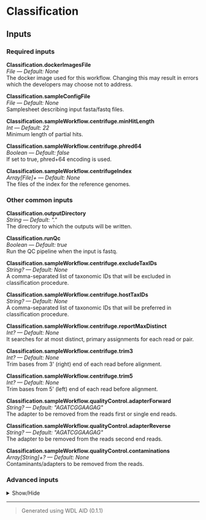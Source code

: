 # Classification


## Inputs


### Required inputs
<p name="Classification.dockerImagesFile">
        <b>Classification.dockerImagesFile</b><br />
        <i>File &mdash; Default: None</i><br />
        The docker image used for this workflow. Changing this may result in errors which the developers may choose not to address.
</p>
<p name="Classification.sampleConfigFile">
        <b>Classification.sampleConfigFile</b><br />
        <i>File &mdash; Default: None</i><br />
        Samplesheet describing input fasta/fastq files.
</p>
<p name="Classification.sampleWorkflow.centrifuge.minHitLength">
        <b>Classification.sampleWorkflow.centrifuge.minHitLength</b><br />
        <i>Int &mdash; Default: 22</i><br />
        Minimum length of partial hits.
</p>
<p name="Classification.sampleWorkflow.centrifuge.phred64">
        <b>Classification.sampleWorkflow.centrifuge.phred64</b><br />
        <i>Boolean &mdash; Default: false</i><br />
        If set to true, phred+64 encoding is used.
</p>
<p name="Classification.sampleWorkflow.centrifugeIndex">
        <b>Classification.sampleWorkflow.centrifugeIndex</b><br />
        <i>Array[File]+ &mdash; Default: None</i><br />
        The files of the index for the reference genomes.
</p>

### Other common inputs
<p name="Classification.outputDirectory">
        <b>Classification.outputDirectory</b><br />
        <i>String &mdash; Default: "."</i><br />
        The directory to which the outputs will be written.
</p>
<p name="Classification.runQc">
        <b>Classification.runQc</b><br />
        <i>Boolean &mdash; Default: true</i><br />
        Run the QC pipeline when the input is fastq.
</p>
<p name="Classification.sampleWorkflow.centrifuge.excludeTaxIDs">
        <b>Classification.sampleWorkflow.centrifuge.excludeTaxIDs</b><br />
        <i>String? &mdash; Default: None</i><br />
        A comma-separated list of taxonomic IDs that will be excluded in classification procedure.
</p>
<p name="Classification.sampleWorkflow.centrifuge.hostTaxIDs">
        <b>Classification.sampleWorkflow.centrifuge.hostTaxIDs</b><br />
        <i>String? &mdash; Default: None</i><br />
        A comma-separated list of taxonomic IDs that will be preferred in classification procedure.
</p>
<p name="Classification.sampleWorkflow.centrifuge.reportMaxDistinct">
        <b>Classification.sampleWorkflow.centrifuge.reportMaxDistinct</b><br />
        <i>Int? &mdash; Default: None</i><br />
        It searches for at most <int> distinct, primary assignments for each read or pair.
</p>
<p name="Classification.sampleWorkflow.centrifuge.trim3">
        <b>Classification.sampleWorkflow.centrifuge.trim3</b><br />
        <i>Int? &mdash; Default: None</i><br />
        Trim <int> bases from 3' (right) end of each read before alignment.
</p>
<p name="Classification.sampleWorkflow.centrifuge.trim5">
        <b>Classification.sampleWorkflow.centrifuge.trim5</b><br />
        <i>Int? &mdash; Default: None</i><br />
        Trim <int> bases from 5' (left) end of each read before alignment.
</p>
<p name="Classification.sampleWorkflow.qualityControl.adapterForward">
        <b>Classification.sampleWorkflow.qualityControl.adapterForward</b><br />
        <i>String? &mdash; Default: "AGATCGGAAGAG"</i><br />
        The adapter to be removed from the reads first or single end reads.
</p>
<p name="Classification.sampleWorkflow.qualityControl.adapterReverse">
        <b>Classification.sampleWorkflow.qualityControl.adapterReverse</b><br />
        <i>String? &mdash; Default: "AGATCGGAAGAG"</i><br />
        The adapter to be removed from the reads second end reads.
</p>
<p name="Classification.sampleWorkflow.qualityControl.contaminations">
        <b>Classification.sampleWorkflow.qualityControl.contaminations</b><br />
        <i>Array[String]+? &mdash; Default: None</i><br />
        Contaminants/adapters to be removed from the reads.
</p>

### Advanced inputs
<details>
<summary> Show/Hide </summary>
<p name="Classification.convertDockerImagesFile.dockerImage">
        <b>Classification.convertDockerImagesFile.dockerImage</b><br />
        <i>String &mdash; Default: "quay.io/biocontainers/biowdl-input-converter:0.2.1--py_0"</i><br />
        The docker image used for this task. Changing this may result in errors which the developers may choose not to address.
</p>
<p name="Classification.convertDockerImagesFile.memory">
        <b>Classification.convertDockerImagesFile.memory</b><br />
        <i>String &mdash; Default: "128M"</i><br />
        The maximum amount of memory the job will need.
</p>
<p name="Classification.convertDockerImagesFile.timeMinutes">
        <b>Classification.convertDockerImagesFile.timeMinutes</b><br />
        <i>Int &mdash; Default: 1</i><br />
        The maximum amount of time the job will run in minutes.
</p>
<p name="Classification.convertSampleConfig.checkFileMd5sums">
        <b>Classification.convertSampleConfig.checkFileMd5sums</b><br />
        <i>Boolean &mdash; Default: false</i><br />
        Whether or not the MD5 sums of the files mentioned in the samplesheet should be checked.
</p>
<p name="Classification.convertSampleConfig.memory">
        <b>Classification.convertSampleConfig.memory</b><br />
        <i>String &mdash; Default: "128M"</i><br />
        The amount of memory needed for the job.
</p>
<p name="Classification.convertSampleConfig.old">
        <b>Classification.convertSampleConfig.old</b><br />
        <i>Boolean &mdash; Default: false</i><br />
        Whether or not the old samplesheet format should be used.
</p>
<p name="Classification.convertSampleConfig.skipFileCheck">
        <b>Classification.convertSampleConfig.skipFileCheck</b><br />
        <i>Boolean &mdash; Default: true</i><br />
        Whether or not the existance of the files mentioned in the samplesheet should be checked.
</p>
<p name="Classification.convertSampleConfig.timeMinutes">
        <b>Classification.convertSampleConfig.timeMinutes</b><br />
        <i>Int &mdash; Default: 1</i><br />
        The maximum amount of time the job will run in minutes.
</p>
<p name="Classification.multiqcTask.clConfig">
        <b>Classification.multiqcTask.clConfig</b><br />
        <i>String? &mdash; Default: None</i><br />
        Equivalent to MultiQC's `--cl-config` option.
</p>
<p name="Classification.multiqcTask.comment">
        <b>Classification.multiqcTask.comment</b><br />
        <i>String? &mdash; Default: None</i><br />
        Equivalent to MultiQC's `--comment` option.
</p>
<p name="Classification.multiqcTask.config">
        <b>Classification.multiqcTask.config</b><br />
        <i>File? &mdash; Default: None</i><br />
        Equivalent to MultiQC's `--config` option.
</p>
<p name="Classification.multiqcTask.dataFormat">
        <b>Classification.multiqcTask.dataFormat</b><br />
        <i>String? &mdash; Default: None</i><br />
        Equivalent to MultiQC's `--data-format` option.
</p>
<p name="Classification.multiqcTask.dirs">
        <b>Classification.multiqcTask.dirs</b><br />
        <i>Boolean &mdash; Default: false</i><br />
        Equivalent to MultiQC's `--dirs` flag.
</p>
<p name="Classification.multiqcTask.dirsDepth">
        <b>Classification.multiqcTask.dirsDepth</b><br />
        <i>Int? &mdash; Default: None</i><br />
        Equivalent to MultiQC's `--dirs-depth` option.
</p>
<p name="Classification.multiqcTask.exclude">
        <b>Classification.multiqcTask.exclude</b><br />
        <i>Array[String]+? &mdash; Default: None</i><br />
        Equivalent to MultiQC's `--exclude` option.
</p>
<p name="Classification.multiqcTask.export">
        <b>Classification.multiqcTask.export</b><br />
        <i>Boolean &mdash; Default: false</i><br />
        Equivalent to MultiQC's `--export` flag.
</p>
<p name="Classification.multiqcTask.fileList">
        <b>Classification.multiqcTask.fileList</b><br />
        <i>File? &mdash; Default: None</i><br />
        Equivalent to MultiQC's `--file-list` option.
</p>
<p name="Classification.multiqcTask.fileName">
        <b>Classification.multiqcTask.fileName</b><br />
        <i>String? &mdash; Default: None</i><br />
        Equivalent to MultiQC's `--filename` option.
</p>
<p name="Classification.multiqcTask.flat">
        <b>Classification.multiqcTask.flat</b><br />
        <i>Boolean &mdash; Default: false</i><br />
        Equivalent to MultiQC's `--flat` flag.
</p>
<p name="Classification.multiqcTask.force">
        <b>Classification.multiqcTask.force</b><br />
        <i>Boolean &mdash; Default: false</i><br />
        Equivalent to MultiQC's `--force` flag.
</p>
<p name="Classification.multiqcTask.fullNames">
        <b>Classification.multiqcTask.fullNames</b><br />
        <i>Boolean &mdash; Default: false</i><br />
        Equivalent to MultiQC's `--fullnames` flag.
</p>
<p name="Classification.multiqcTask.ignore">
        <b>Classification.multiqcTask.ignore</b><br />
        <i>String? &mdash; Default: None</i><br />
        Equivalent to MultiQC's `--ignore` option.
</p>
<p name="Classification.multiqcTask.ignoreSamples">
        <b>Classification.multiqcTask.ignoreSamples</b><br />
        <i>String? &mdash; Default: None</i><br />
        Equivalent to MultiQC's `--ignore-samples` option.
</p>
<p name="Classification.multiqcTask.interactive">
        <b>Classification.multiqcTask.interactive</b><br />
        <i>Boolean &mdash; Default: true</i><br />
        Equivalent to MultiQC's `--interactive` flag.
</p>
<p name="Classification.multiqcTask.lint">
        <b>Classification.multiqcTask.lint</b><br />
        <i>Boolean &mdash; Default: false</i><br />
        Equivalent to MultiQC's `--lint` flag.
</p>
<p name="Classification.multiqcTask.megaQCUpload">
        <b>Classification.multiqcTask.megaQCUpload</b><br />
        <i>Boolean &mdash; Default: false</i><br />
        Opposite to MultiQC's `--no-megaqc-upload` flag.
</p>
<p name="Classification.multiqcTask.memory">
        <b>Classification.multiqcTask.memory</b><br />
        <i>String? &mdash; Default: None</i><br />
        The amount of memory this job will use.
</p>
<p name="Classification.multiqcTask.module">
        <b>Classification.multiqcTask.module</b><br />
        <i>Array[String]+? &mdash; Default: None</i><br />
        Equivalent to MultiQC's `--module` option.
</p>
<p name="Classification.multiqcTask.pdf">
        <b>Classification.multiqcTask.pdf</b><br />
        <i>Boolean &mdash; Default: false</i><br />
        Equivalent to MultiQC's `--pdf` flag.
</p>
<p name="Classification.multiqcTask.sampleNames">
        <b>Classification.multiqcTask.sampleNames</b><br />
        <i>File? &mdash; Default: None</i><br />
        Equivalent to MultiQC's `--sample-names` option.
</p>
<p name="Classification.multiqcTask.tag">
        <b>Classification.multiqcTask.tag</b><br />
        <i>String? &mdash; Default: None</i><br />
        Equivalent to MultiQC's `--tag` option.
</p>
<p name="Classification.multiqcTask.template">
        <b>Classification.multiqcTask.template</b><br />
        <i>String? &mdash; Default: None</i><br />
        Equivalent to MultiQC's `--template` option.
</p>
<p name="Classification.multiqcTask.timeMinutes">
        <b>Classification.multiqcTask.timeMinutes</b><br />
        <i>Int &mdash; Default: 2 + ceil((size(reports,"G") * 8))</i><br />
        The maximum amount of time the job will run in minutes.
</p>
<p name="Classification.multiqcTask.title">
        <b>Classification.multiqcTask.title</b><br />
        <i>String? &mdash; Default: None</i><br />
        Equivalent to MultiQC's `--title` option.
</p>
<p name="Classification.multiqcTask.zipDataDir">
        <b>Classification.multiqcTask.zipDataDir</b><br />
        <i>Boolean &mdash; Default: true</i><br />
        Equivalent to MultiQC's `--zip-data-dir` flag.
</p>
<p name="Classification.sampleWorkflow.centrifuge.memory">
        <b>Classification.sampleWorkflow.centrifuge.memory</b><br />
        <i>String &mdash; Default: "16G"</i><br />
        The amount of memory available to the job.
</p>
<p name="Classification.sampleWorkflow.centrifuge.threads">
        <b>Classification.sampleWorkflow.centrifuge.threads</b><br />
        <i>Int &mdash; Default: 4</i><br />
        The number of threads to be used.
</p>
<p name="Classification.sampleWorkflow.centrifuge.timeMinutes">
        <b>Classification.sampleWorkflow.centrifuge.timeMinutes</b><br />
        <i>Int &mdash; Default: 2880</i><br />
        The maximum amount of time the job will run in minutes.
</p>
<p name="Classification.sampleWorkflow.kReport.isCountTable">
        <b>Classification.sampleWorkflow.kReport.isCountTable</b><br />
        <i>Boolean &mdash; Default: false</i><br />
        The format of the file is taxID<tab>COUNT.
</p>
<p name="Classification.sampleWorkflow.kReport.memory">
        <b>Classification.sampleWorkflow.kReport.memory</b><br />
        <i>String &mdash; Default: "4G"</i><br />
        The amount of memory available to the job.
</p>
<p name="Classification.sampleWorkflow.kReport.minimumLength">
        <b>Classification.sampleWorkflow.kReport.minimumLength</b><br />
        <i>Int? &mdash; Default: None</i><br />
        Require a minimum alignment length to the read.
</p>
<p name="Classification.sampleWorkflow.kReport.minimumScore">
        <b>Classification.sampleWorkflow.kReport.minimumScore</b><br />
        <i>Int? &mdash; Default: None</i><br />
        Require a minimum score for reads to be counted.
</p>
<p name="Classification.sampleWorkflow.kReport.noLCA">
        <b>Classification.sampleWorkflow.kReport.noLCA</b><br />
        <i>Boolean &mdash; Default: false</i><br />
        Do not report the lca of multiple assignments, but report count fractions at the taxa.
</p>
<p name="Classification.sampleWorkflow.kReport.showZeros">
        <b>Classification.sampleWorkflow.kReport.showZeros</b><br />
        <i>Boolean &mdash; Default: false</i><br />
        Show clades that have zero reads.
</p>
<p name="Classification.sampleWorkflow.kReport.timeMinutes">
        <b>Classification.sampleWorkflow.kReport.timeMinutes</b><br />
        <i>Int &mdash; Default: 10</i><br />
        The maximum amount of time the job will run in minutes.
</p>
<p name="Classification.sampleWorkflow.krona.memory">
        <b>Classification.sampleWorkflow.krona.memory</b><br />
        <i>String &mdash; Default: "4G"</i><br />
        The amount of memory available to the job.
</p>
<p name="Classification.sampleWorkflow.krona.timeMinutes">
        <b>Classification.sampleWorkflow.krona.timeMinutes</b><br />
        <i>Int &mdash; Default: 1</i><br />
        The maximum amount of time the job will run in minutes.
</p>
<p name="Classification.sampleWorkflow.qualityControl.Cutadapt.bwa">
        <b>Classification.sampleWorkflow.qualityControl.Cutadapt.bwa</b><br />
        <i>Boolean? &mdash; Default: None</i><br />
        Equivalent to cutadapt's --bwa flag.
</p>
<p name="Classification.sampleWorkflow.qualityControl.Cutadapt.colorspace">
        <b>Classification.sampleWorkflow.qualityControl.Cutadapt.colorspace</b><br />
        <i>Boolean? &mdash; Default: None</i><br />
        Equivalent to cutadapt's --colorspace flag.
</p>
<p name="Classification.sampleWorkflow.qualityControl.Cutadapt.compressionLevel">
        <b>Classification.sampleWorkflow.qualityControl.Cutadapt.compressionLevel</b><br />
        <i>Int &mdash; Default: 1</i><br />
        The compression level if gzipped output is used.
</p>
<p name="Classification.sampleWorkflow.qualityControl.Cutadapt.cores">
        <b>Classification.sampleWorkflow.qualityControl.Cutadapt.cores</b><br />
        <i>Int &mdash; Default: 4</i><br />
        The number of cores to use.
</p>
<p name="Classification.sampleWorkflow.qualityControl.Cutadapt.cut">
        <b>Classification.sampleWorkflow.qualityControl.Cutadapt.cut</b><br />
        <i>Int? &mdash; Default: None</i><br />
        Equivalent to cutadapt's --cut option.
</p>
<p name="Classification.sampleWorkflow.qualityControl.Cutadapt.discardTrimmed">
        <b>Classification.sampleWorkflow.qualityControl.Cutadapt.discardTrimmed</b><br />
        <i>Boolean? &mdash; Default: None</i><br />
        Equivalent to cutadapt's --quality-cutoff option.
</p>
<p name="Classification.sampleWorkflow.qualityControl.Cutadapt.discardUntrimmed">
        <b>Classification.sampleWorkflow.qualityControl.Cutadapt.discardUntrimmed</b><br />
        <i>Boolean? &mdash; Default: None</i><br />
        Equivalent to cutadapt's --discard-untrimmed option.
</p>
<p name="Classification.sampleWorkflow.qualityControl.Cutadapt.doubleEncode">
        <b>Classification.sampleWorkflow.qualityControl.Cutadapt.doubleEncode</b><br />
        <i>Boolean? &mdash; Default: None</i><br />
        Equivalent to cutadapt's --double-encode flag.
</p>
<p name="Classification.sampleWorkflow.qualityControl.Cutadapt.errorRate">
        <b>Classification.sampleWorkflow.qualityControl.Cutadapt.errorRate</b><br />
        <i>Float? &mdash; Default: None</i><br />
        Equivalent to cutadapt's --error-rate option.
</p>
<p name="Classification.sampleWorkflow.qualityControl.Cutadapt.front">
        <b>Classification.sampleWorkflow.qualityControl.Cutadapt.front</b><br />
        <i>Array[String] &mdash; Default: []</i><br />
        A list of 5' ligated adapter sequences to be cut from the given first or single end fastq file.
</p>
<p name="Classification.sampleWorkflow.qualityControl.Cutadapt.frontRead2">
        <b>Classification.sampleWorkflow.qualityControl.Cutadapt.frontRead2</b><br />
        <i>Array[String] &mdash; Default: []</i><br />
        A list of 5' ligated adapter sequences to be cut from the given second end fastq file.
</p>
<p name="Classification.sampleWorkflow.qualityControl.Cutadapt.infoFilePath">
        <b>Classification.sampleWorkflow.qualityControl.Cutadapt.infoFilePath</b><br />
        <i>String? &mdash; Default: None</i><br />
        Equivalent to cutadapt's --info-file option.
</p>
<p name="Classification.sampleWorkflow.qualityControl.Cutadapt.interleaved">
        <b>Classification.sampleWorkflow.qualityControl.Cutadapt.interleaved</b><br />
        <i>Boolean? &mdash; Default: None</i><br />
        Equivalent to cutadapt's --interleaved flag.
</p>
<p name="Classification.sampleWorkflow.qualityControl.Cutadapt.length">
        <b>Classification.sampleWorkflow.qualityControl.Cutadapt.length</b><br />
        <i>Int? &mdash; Default: None</i><br />
        Equivalent to cutadapt's --length option.
</p>
<p name="Classification.sampleWorkflow.qualityControl.Cutadapt.lengthTag">
        <b>Classification.sampleWorkflow.qualityControl.Cutadapt.lengthTag</b><br />
        <i>String? &mdash; Default: None</i><br />
        Equivalent to cutadapt's --length-tag option.
</p>
<p name="Classification.sampleWorkflow.qualityControl.Cutadapt.maq">
        <b>Classification.sampleWorkflow.qualityControl.Cutadapt.maq</b><br />
        <i>Boolean? &mdash; Default: None</i><br />
        Equivalent to cutadapt's --maq flag.
</p>
<p name="Classification.sampleWorkflow.qualityControl.Cutadapt.maskAdapter">
        <b>Classification.sampleWorkflow.qualityControl.Cutadapt.maskAdapter</b><br />
        <i>Boolean? &mdash; Default: None</i><br />
        Equivalent to cutadapt's --mask-adapter flag.
</p>
<p name="Classification.sampleWorkflow.qualityControl.Cutadapt.matchReadWildcards">
        <b>Classification.sampleWorkflow.qualityControl.Cutadapt.matchReadWildcards</b><br />
        <i>Boolean? &mdash; Default: None</i><br />
        Equivalent to cutadapt's --match-read-wildcards flag.
</p>
<p name="Classification.sampleWorkflow.qualityControl.Cutadapt.maximumLength">
        <b>Classification.sampleWorkflow.qualityControl.Cutadapt.maximumLength</b><br />
        <i>Int? &mdash; Default: None</i><br />
        Equivalent to cutadapt's --maximum-length option.
</p>
<p name="Classification.sampleWorkflow.qualityControl.Cutadapt.maxN">
        <b>Classification.sampleWorkflow.qualityControl.Cutadapt.maxN</b><br />
        <i>Int? &mdash; Default: None</i><br />
        Equivalent to cutadapt's --max-n option.
</p>
<p name="Classification.sampleWorkflow.qualityControl.Cutadapt.memory">
        <b>Classification.sampleWorkflow.qualityControl.Cutadapt.memory</b><br />
        <i>String &mdash; Default: "~{300 + 100 * cores}M"</i><br />
        The amount of memory this job will use.
</p>
<p name="Classification.sampleWorkflow.qualityControl.Cutadapt.minimumLength">
        <b>Classification.sampleWorkflow.qualityControl.Cutadapt.minimumLength</b><br />
        <i>Int? &mdash; Default: 2</i><br />
        Equivalent to cutadapt's --minimum-length option.
</p>
<p name="Classification.sampleWorkflow.qualityControl.Cutadapt.nextseqTrim">
        <b>Classification.sampleWorkflow.qualityControl.Cutadapt.nextseqTrim</b><br />
        <i>String? &mdash; Default: None</i><br />
        Equivalent to cutadapt's --nextseq-trim option.
</p>
<p name="Classification.sampleWorkflow.qualityControl.Cutadapt.noIndels">
        <b>Classification.sampleWorkflow.qualityControl.Cutadapt.noIndels</b><br />
        <i>Boolean? &mdash; Default: None</i><br />
        Equivalent to cutadapt's --no-indels flag.
</p>
<p name="Classification.sampleWorkflow.qualityControl.Cutadapt.noMatchAdapterWildcards">
        <b>Classification.sampleWorkflow.qualityControl.Cutadapt.noMatchAdapterWildcards</b><br />
        <i>Boolean? &mdash; Default: None</i><br />
        Equivalent to cutadapt's --no-match-adapter-wildcards flag.
</p>
<p name="Classification.sampleWorkflow.qualityControl.Cutadapt.noTrim">
        <b>Classification.sampleWorkflow.qualityControl.Cutadapt.noTrim</b><br />
        <i>Boolean? &mdash; Default: None</i><br />
        Equivalent to cutadapt's --no-trim flag.
</p>
<p name="Classification.sampleWorkflow.qualityControl.Cutadapt.noZeroCap">
        <b>Classification.sampleWorkflow.qualityControl.Cutadapt.noZeroCap</b><br />
        <i>Boolean? &mdash; Default: None</i><br />
        Equivalent to cutadapt's --no-zero-cap flag.
</p>
<p name="Classification.sampleWorkflow.qualityControl.Cutadapt.overlap">
        <b>Classification.sampleWorkflow.qualityControl.Cutadapt.overlap</b><br />
        <i>Int? &mdash; Default: None</i><br />
        Equivalent to cutadapt's --overlap option.
</p>
<p name="Classification.sampleWorkflow.qualityControl.Cutadapt.pairFilter">
        <b>Classification.sampleWorkflow.qualityControl.Cutadapt.pairFilter</b><br />
        <i>String? &mdash; Default: None</i><br />
        Equivalent to cutadapt's --pair-filter option.
</p>
<p name="Classification.sampleWorkflow.qualityControl.Cutadapt.prefix">
        <b>Classification.sampleWorkflow.qualityControl.Cutadapt.prefix</b><br />
        <i>String? &mdash; Default: None</i><br />
        Equivalent to cutadapt's --prefix option.
</p>
<p name="Classification.sampleWorkflow.qualityControl.Cutadapt.qualityBase">
        <b>Classification.sampleWorkflow.qualityControl.Cutadapt.qualityBase</b><br />
        <i>Int? &mdash; Default: None</i><br />
        Equivalent to cutadapt's --quality-base option.
</p>
<p name="Classification.sampleWorkflow.qualityControl.Cutadapt.qualityCutoff">
        <b>Classification.sampleWorkflow.qualityControl.Cutadapt.qualityCutoff</b><br />
        <i>String? &mdash; Default: None</i><br />
        Equivalent to cutadapt's --quality-cutoff option.
</p>
<p name="Classification.sampleWorkflow.qualityControl.Cutadapt.restFilePath">
        <b>Classification.sampleWorkflow.qualityControl.Cutadapt.restFilePath</b><br />
        <i>String? &mdash; Default: None</i><br />
        Equivalent to cutadapt's --rest-file option.
</p>
<p name="Classification.sampleWorkflow.qualityControl.Cutadapt.stripF3">
        <b>Classification.sampleWorkflow.qualityControl.Cutadapt.stripF3</b><br />
        <i>Boolean? &mdash; Default: None</i><br />
        Equivalent to cutadapt's --strip-f3 flag.
</p>
<p name="Classification.sampleWorkflow.qualityControl.Cutadapt.stripSuffix">
        <b>Classification.sampleWorkflow.qualityControl.Cutadapt.stripSuffix</b><br />
        <i>String? &mdash; Default: None</i><br />
        Equivalent to cutadapt's --strip-suffix option.
</p>
<p name="Classification.sampleWorkflow.qualityControl.Cutadapt.suffix">
        <b>Classification.sampleWorkflow.qualityControl.Cutadapt.suffix</b><br />
        <i>String? &mdash; Default: None</i><br />
        Equivalent to cutadapt's --suffix option.
</p>
<p name="Classification.sampleWorkflow.qualityControl.Cutadapt.timeMinutes">
        <b>Classification.sampleWorkflow.qualityControl.Cutadapt.timeMinutes</b><br />
        <i>Int &mdash; Default: 1 + ceil((size([read1, read2],"G") * 12.0 / cores))</i><br />
        The maximum amount of time the job will run in minutes.
</p>
<p name="Classification.sampleWorkflow.qualityControl.Cutadapt.times">
        <b>Classification.sampleWorkflow.qualityControl.Cutadapt.times</b><br />
        <i>Int? &mdash; Default: None</i><br />
        Equivalent to cutadapt's --times option.
</p>
<p name="Classification.sampleWorkflow.qualityControl.Cutadapt.tooLongOutputPath">
        <b>Classification.sampleWorkflow.qualityControl.Cutadapt.tooLongOutputPath</b><br />
        <i>String? &mdash; Default: None</i><br />
        Equivalent to cutadapt's --too-long-output option.
</p>
<p name="Classification.sampleWorkflow.qualityControl.Cutadapt.tooLongPairedOutputPath">
        <b>Classification.sampleWorkflow.qualityControl.Cutadapt.tooLongPairedOutputPath</b><br />
        <i>String? &mdash; Default: None</i><br />
        Equivalent to cutadapt's --too-long-paired-output option.
</p>
<p name="Classification.sampleWorkflow.qualityControl.Cutadapt.tooShortOutputPath">
        <b>Classification.sampleWorkflow.qualityControl.Cutadapt.tooShortOutputPath</b><br />
        <i>String? &mdash; Default: None</i><br />
        Equivalent to cutadapt's --too-short-output option.
</p>
<p name="Classification.sampleWorkflow.qualityControl.Cutadapt.tooShortPairedOutputPath">
        <b>Classification.sampleWorkflow.qualityControl.Cutadapt.tooShortPairedOutputPath</b><br />
        <i>String? &mdash; Default: None</i><br />
        Equivalent to cutadapt's --too-short-paired-output option.
</p>
<p name="Classification.sampleWorkflow.qualityControl.Cutadapt.trimN">
        <b>Classification.sampleWorkflow.qualityControl.Cutadapt.trimN</b><br />
        <i>Boolean? &mdash; Default: None</i><br />
        Equivalent to cutadapt's --trim-n flag.
</p>
<p name="Classification.sampleWorkflow.qualityControl.Cutadapt.untrimmedOutputPath">
        <b>Classification.sampleWorkflow.qualityControl.Cutadapt.untrimmedOutputPath</b><br />
        <i>String? &mdash; Default: None</i><br />
        Equivalent to cutadapt's --untrimmed-output option.
</p>
<p name="Classification.sampleWorkflow.qualityControl.Cutadapt.untrimmedPairedOutputPath">
        <b>Classification.sampleWorkflow.qualityControl.Cutadapt.untrimmedPairedOutputPath</b><br />
        <i>String? &mdash; Default: None</i><br />
        Equivalent to cutadapt's --untrimmed-paired-output option.
</p>
<p name="Classification.sampleWorkflow.qualityControl.Cutadapt.wildcardFilePath">
        <b>Classification.sampleWorkflow.qualityControl.Cutadapt.wildcardFilePath</b><br />
        <i>String? &mdash; Default: None</i><br />
        Equivalent to cutadapt's --wildcard-file option.
</p>
<p name="Classification.sampleWorkflow.qualityControl.Cutadapt.zeroCap">
        <b>Classification.sampleWorkflow.qualityControl.Cutadapt.zeroCap</b><br />
        <i>Boolean? &mdash; Default: None</i><br />
        Equivalent to cutadapt's --zero-cap flag.
</p>
<p name="Classification.sampleWorkflow.qualityControl.extractFastqcZip">
        <b>Classification.sampleWorkflow.qualityControl.extractFastqcZip</b><br />
        <i>Boolean &mdash; Default: false</i><br />
        Whether to extract Fastqc's report zip files.
</p>
<p name="Classification.sampleWorkflow.qualityControl.FastqcRead1.adapters">
        <b>Classification.sampleWorkflow.qualityControl.FastqcRead1.adapters</b><br />
        <i>File? &mdash; Default: None</i><br />
        Equivalent to fastqc's --adapters option.
</p>
<p name="Classification.sampleWorkflow.qualityControl.FastqcRead1.casava">
        <b>Classification.sampleWorkflow.qualityControl.FastqcRead1.casava</b><br />
        <i>Boolean &mdash; Default: false</i><br />
        Equivalent to fastqc's --casava flag.
</p>
<p name="Classification.sampleWorkflow.qualityControl.FastqcRead1.contaminants">
        <b>Classification.sampleWorkflow.qualityControl.FastqcRead1.contaminants</b><br />
        <i>File? &mdash; Default: None</i><br />
        Equivalent to fastqc's --contaminants option.
</p>
<p name="Classification.sampleWorkflow.qualityControl.FastqcRead1.dir">
        <b>Classification.sampleWorkflow.qualityControl.FastqcRead1.dir</b><br />
        <i>String? &mdash; Default: None</i><br />
        Equivalent to fastqc's --dir option.
</p>
<p name="Classification.sampleWorkflow.qualityControl.FastqcRead1.format">
        <b>Classification.sampleWorkflow.qualityControl.FastqcRead1.format</b><br />
        <i>String? &mdash; Default: None</i><br />
        Equivalent to fastqc's --format option.
</p>
<p name="Classification.sampleWorkflow.qualityControl.FastqcRead1.javaXmx">
        <b>Classification.sampleWorkflow.qualityControl.FastqcRead1.javaXmx</b><br />
        <i>String &mdash; Default: "1750M"</i><br />
        The maximum memory available to the program. Should be lower than `memory` to accommodate JVM overhead.
</p>
<p name="Classification.sampleWorkflow.qualityControl.FastqcRead1.kmers">
        <b>Classification.sampleWorkflow.qualityControl.FastqcRead1.kmers</b><br />
        <i>Int? &mdash; Default: None</i><br />
        Equivalent to fastqc's --kmers option.
</p>
<p name="Classification.sampleWorkflow.qualityControl.FastqcRead1.limits">
        <b>Classification.sampleWorkflow.qualityControl.FastqcRead1.limits</b><br />
        <i>File? &mdash; Default: None</i><br />
        Equivalent to fastqc's --limits option.
</p>
<p name="Classification.sampleWorkflow.qualityControl.FastqcRead1.memory">
        <b>Classification.sampleWorkflow.qualityControl.FastqcRead1.memory</b><br />
        <i>String &mdash; Default: "2G"</i><br />
        The amount of memory this job will use.
</p>
<p name="Classification.sampleWorkflow.qualityControl.FastqcRead1.minLength">
        <b>Classification.sampleWorkflow.qualityControl.FastqcRead1.minLength</b><br />
        <i>Int? &mdash; Default: None</i><br />
        Equivalent to fastqc's --min_length option.
</p>
<p name="Classification.sampleWorkflow.qualityControl.FastqcRead1.nano">
        <b>Classification.sampleWorkflow.qualityControl.FastqcRead1.nano</b><br />
        <i>Boolean &mdash; Default: false</i><br />
        Equivalent to fastqc's --nano flag.
</p>
<p name="Classification.sampleWorkflow.qualityControl.FastqcRead1.noFilter">
        <b>Classification.sampleWorkflow.qualityControl.FastqcRead1.noFilter</b><br />
        <i>Boolean &mdash; Default: false</i><br />
        Equivalent to fastqc's --nofilter flag.
</p>
<p name="Classification.sampleWorkflow.qualityControl.FastqcRead1.nogroup">
        <b>Classification.sampleWorkflow.qualityControl.FastqcRead1.nogroup</b><br />
        <i>Boolean &mdash; Default: false</i><br />
        Equivalent to fastqc's --nogroup flag.
</p>
<p name="Classification.sampleWorkflow.qualityControl.FastqcRead1.threads">
        <b>Classification.sampleWorkflow.qualityControl.FastqcRead1.threads</b><br />
        <i>Int &mdash; Default: 1</i><br />
        The number of cores to use.
</p>
<p name="Classification.sampleWorkflow.qualityControl.FastqcRead1.timeMinutes">
        <b>Classification.sampleWorkflow.qualityControl.FastqcRead1.timeMinutes</b><br />
        <i>Int &mdash; Default: 1 + ceil(size(seqFile,"G")) * 4</i><br />
        The maximum amount of time the job will run in minutes.
</p>
<p name="Classification.sampleWorkflow.qualityControl.FastqcRead1After.adapters">
        <b>Classification.sampleWorkflow.qualityControl.FastqcRead1After.adapters</b><br />
        <i>File? &mdash; Default: None</i><br />
        Equivalent to fastqc's --adapters option.
</p>
<p name="Classification.sampleWorkflow.qualityControl.FastqcRead1After.casava">
        <b>Classification.sampleWorkflow.qualityControl.FastqcRead1After.casava</b><br />
        <i>Boolean &mdash; Default: false</i><br />
        Equivalent to fastqc's --casava flag.
</p>
<p name="Classification.sampleWorkflow.qualityControl.FastqcRead1After.contaminants">
        <b>Classification.sampleWorkflow.qualityControl.FastqcRead1After.contaminants</b><br />
        <i>File? &mdash; Default: None</i><br />
        Equivalent to fastqc's --contaminants option.
</p>
<p name="Classification.sampleWorkflow.qualityControl.FastqcRead1After.dir">
        <b>Classification.sampleWorkflow.qualityControl.FastqcRead1After.dir</b><br />
        <i>String? &mdash; Default: None</i><br />
        Equivalent to fastqc's --dir option.
</p>
<p name="Classification.sampleWorkflow.qualityControl.FastqcRead1After.format">
        <b>Classification.sampleWorkflow.qualityControl.FastqcRead1After.format</b><br />
        <i>String? &mdash; Default: None</i><br />
        Equivalent to fastqc's --format option.
</p>
<p name="Classification.sampleWorkflow.qualityControl.FastqcRead1After.javaXmx">
        <b>Classification.sampleWorkflow.qualityControl.FastqcRead1After.javaXmx</b><br />
        <i>String &mdash; Default: "1750M"</i><br />
        The maximum memory available to the program. Should be lower than `memory` to accommodate JVM overhead.
</p>
<p name="Classification.sampleWorkflow.qualityControl.FastqcRead1After.kmers">
        <b>Classification.sampleWorkflow.qualityControl.FastqcRead1After.kmers</b><br />
        <i>Int? &mdash; Default: None</i><br />
        Equivalent to fastqc's --kmers option.
</p>
<p name="Classification.sampleWorkflow.qualityControl.FastqcRead1After.limits">
        <b>Classification.sampleWorkflow.qualityControl.FastqcRead1After.limits</b><br />
        <i>File? &mdash; Default: None</i><br />
        Equivalent to fastqc's --limits option.
</p>
<p name="Classification.sampleWorkflow.qualityControl.FastqcRead1After.memory">
        <b>Classification.sampleWorkflow.qualityControl.FastqcRead1After.memory</b><br />
        <i>String &mdash; Default: "2G"</i><br />
        The amount of memory this job will use.
</p>
<p name="Classification.sampleWorkflow.qualityControl.FastqcRead1After.minLength">
        <b>Classification.sampleWorkflow.qualityControl.FastqcRead1After.minLength</b><br />
        <i>Int? &mdash; Default: None</i><br />
        Equivalent to fastqc's --min_length option.
</p>
<p name="Classification.sampleWorkflow.qualityControl.FastqcRead1After.nano">
        <b>Classification.sampleWorkflow.qualityControl.FastqcRead1After.nano</b><br />
        <i>Boolean &mdash; Default: false</i><br />
        Equivalent to fastqc's --nano flag.
</p>
<p name="Classification.sampleWorkflow.qualityControl.FastqcRead1After.noFilter">
        <b>Classification.sampleWorkflow.qualityControl.FastqcRead1After.noFilter</b><br />
        <i>Boolean &mdash; Default: false</i><br />
        Equivalent to fastqc's --nofilter flag.
</p>
<p name="Classification.sampleWorkflow.qualityControl.FastqcRead1After.nogroup">
        <b>Classification.sampleWorkflow.qualityControl.FastqcRead1After.nogroup</b><br />
        <i>Boolean &mdash; Default: false</i><br />
        Equivalent to fastqc's --nogroup flag.
</p>
<p name="Classification.sampleWorkflow.qualityControl.FastqcRead1After.threads">
        <b>Classification.sampleWorkflow.qualityControl.FastqcRead1After.threads</b><br />
        <i>Int &mdash; Default: 1</i><br />
        The number of cores to use.
</p>
<p name="Classification.sampleWorkflow.qualityControl.FastqcRead1After.timeMinutes">
        <b>Classification.sampleWorkflow.qualityControl.FastqcRead1After.timeMinutes</b><br />
        <i>Int &mdash; Default: 1 + ceil(size(seqFile,"G")) * 4</i><br />
        The maximum amount of time the job will run in minutes.
</p>
<p name="Classification.sampleWorkflow.qualityControl.FastqcRead2.adapters">
        <b>Classification.sampleWorkflow.qualityControl.FastqcRead2.adapters</b><br />
        <i>File? &mdash; Default: None</i><br />
        Equivalent to fastqc's --adapters option.
</p>
<p name="Classification.sampleWorkflow.qualityControl.FastqcRead2.casava">
        <b>Classification.sampleWorkflow.qualityControl.FastqcRead2.casava</b><br />
        <i>Boolean &mdash; Default: false</i><br />
        Equivalent to fastqc's --casava flag.
</p>
<p name="Classification.sampleWorkflow.qualityControl.FastqcRead2.contaminants">
        <b>Classification.sampleWorkflow.qualityControl.FastqcRead2.contaminants</b><br />
        <i>File? &mdash; Default: None</i><br />
        Equivalent to fastqc's --contaminants option.
</p>
<p name="Classification.sampleWorkflow.qualityControl.FastqcRead2.dir">
        <b>Classification.sampleWorkflow.qualityControl.FastqcRead2.dir</b><br />
        <i>String? &mdash; Default: None</i><br />
        Equivalent to fastqc's --dir option.
</p>
<p name="Classification.sampleWorkflow.qualityControl.FastqcRead2.format">
        <b>Classification.sampleWorkflow.qualityControl.FastqcRead2.format</b><br />
        <i>String? &mdash; Default: None</i><br />
        Equivalent to fastqc's --format option.
</p>
<p name="Classification.sampleWorkflow.qualityControl.FastqcRead2.javaXmx">
        <b>Classification.sampleWorkflow.qualityControl.FastqcRead2.javaXmx</b><br />
        <i>String &mdash; Default: "1750M"</i><br />
        The maximum memory available to the program. Should be lower than `memory` to accommodate JVM overhead.
</p>
<p name="Classification.sampleWorkflow.qualityControl.FastqcRead2.kmers">
        <b>Classification.sampleWorkflow.qualityControl.FastqcRead2.kmers</b><br />
        <i>Int? &mdash; Default: None</i><br />
        Equivalent to fastqc's --kmers option.
</p>
<p name="Classification.sampleWorkflow.qualityControl.FastqcRead2.limits">
        <b>Classification.sampleWorkflow.qualityControl.FastqcRead2.limits</b><br />
        <i>File? &mdash; Default: None</i><br />
        Equivalent to fastqc's --limits option.
</p>
<p name="Classification.sampleWorkflow.qualityControl.FastqcRead2.memory">
        <b>Classification.sampleWorkflow.qualityControl.FastqcRead2.memory</b><br />
        <i>String &mdash; Default: "2G"</i><br />
        The amount of memory this job will use.
</p>
<p name="Classification.sampleWorkflow.qualityControl.FastqcRead2.minLength">
        <b>Classification.sampleWorkflow.qualityControl.FastqcRead2.minLength</b><br />
        <i>Int? &mdash; Default: None</i><br />
        Equivalent to fastqc's --min_length option.
</p>
<p name="Classification.sampleWorkflow.qualityControl.FastqcRead2.nano">
        <b>Classification.sampleWorkflow.qualityControl.FastqcRead2.nano</b><br />
        <i>Boolean &mdash; Default: false</i><br />
        Equivalent to fastqc's --nano flag.
</p>
<p name="Classification.sampleWorkflow.qualityControl.FastqcRead2.noFilter">
        <b>Classification.sampleWorkflow.qualityControl.FastqcRead2.noFilter</b><br />
        <i>Boolean &mdash; Default: false</i><br />
        Equivalent to fastqc's --nofilter flag.
</p>
<p name="Classification.sampleWorkflow.qualityControl.FastqcRead2.nogroup">
        <b>Classification.sampleWorkflow.qualityControl.FastqcRead2.nogroup</b><br />
        <i>Boolean &mdash; Default: false</i><br />
        Equivalent to fastqc's --nogroup flag.
</p>
<p name="Classification.sampleWorkflow.qualityControl.FastqcRead2.threads">
        <b>Classification.sampleWorkflow.qualityControl.FastqcRead2.threads</b><br />
        <i>Int &mdash; Default: 1</i><br />
        The number of cores to use.
</p>
<p name="Classification.sampleWorkflow.qualityControl.FastqcRead2.timeMinutes">
        <b>Classification.sampleWorkflow.qualityControl.FastqcRead2.timeMinutes</b><br />
        <i>Int &mdash; Default: 1 + ceil(size(seqFile,"G")) * 4</i><br />
        The maximum amount of time the job will run in minutes.
</p>
<p name="Classification.sampleWorkflow.qualityControl.FastqcRead2After.adapters">
        <b>Classification.sampleWorkflow.qualityControl.FastqcRead2After.adapters</b><br />
        <i>File? &mdash; Default: None</i><br />
        Equivalent to fastqc's --adapters option.
</p>
<p name="Classification.sampleWorkflow.qualityControl.FastqcRead2After.casava">
        <b>Classification.sampleWorkflow.qualityControl.FastqcRead2After.casava</b><br />
        <i>Boolean &mdash; Default: false</i><br />
        Equivalent to fastqc's --casava flag.
</p>
<p name="Classification.sampleWorkflow.qualityControl.FastqcRead2After.contaminants">
        <b>Classification.sampleWorkflow.qualityControl.FastqcRead2After.contaminants</b><br />
        <i>File? &mdash; Default: None</i><br />
        Equivalent to fastqc's --contaminants option.
</p>
<p name="Classification.sampleWorkflow.qualityControl.FastqcRead2After.dir">
        <b>Classification.sampleWorkflow.qualityControl.FastqcRead2After.dir</b><br />
        <i>String? &mdash; Default: None</i><br />
        Equivalent to fastqc's --dir option.
</p>
<p name="Classification.sampleWorkflow.qualityControl.FastqcRead2After.format">
        <b>Classification.sampleWorkflow.qualityControl.FastqcRead2After.format</b><br />
        <i>String? &mdash; Default: None</i><br />
        Equivalent to fastqc's --format option.
</p>
<p name="Classification.sampleWorkflow.qualityControl.FastqcRead2After.javaXmx">
        <b>Classification.sampleWorkflow.qualityControl.FastqcRead2After.javaXmx</b><br />
        <i>String &mdash; Default: "1750M"</i><br />
        The maximum memory available to the program. Should be lower than `memory` to accommodate JVM overhead.
</p>
<p name="Classification.sampleWorkflow.qualityControl.FastqcRead2After.kmers">
        <b>Classification.sampleWorkflow.qualityControl.FastqcRead2After.kmers</b><br />
        <i>Int? &mdash; Default: None</i><br />
        Equivalent to fastqc's --kmers option.
</p>
<p name="Classification.sampleWorkflow.qualityControl.FastqcRead2After.limits">
        <b>Classification.sampleWorkflow.qualityControl.FastqcRead2After.limits</b><br />
        <i>File? &mdash; Default: None</i><br />
        Equivalent to fastqc's --limits option.
</p>
<p name="Classification.sampleWorkflow.qualityControl.FastqcRead2After.memory">
        <b>Classification.sampleWorkflow.qualityControl.FastqcRead2After.memory</b><br />
        <i>String &mdash; Default: "2G"</i><br />
        The amount of memory this job will use.
</p>
<p name="Classification.sampleWorkflow.qualityControl.FastqcRead2After.minLength">
        <b>Classification.sampleWorkflow.qualityControl.FastqcRead2After.minLength</b><br />
        <i>Int? &mdash; Default: None</i><br />
        Equivalent to fastqc's --min_length option.
</p>
<p name="Classification.sampleWorkflow.qualityControl.FastqcRead2After.nano">
        <b>Classification.sampleWorkflow.qualityControl.FastqcRead2After.nano</b><br />
        <i>Boolean &mdash; Default: false</i><br />
        Equivalent to fastqc's --nano flag.
</p>
<p name="Classification.sampleWorkflow.qualityControl.FastqcRead2After.noFilter">
        <b>Classification.sampleWorkflow.qualityControl.FastqcRead2After.noFilter</b><br />
        <i>Boolean &mdash; Default: false</i><br />
        Equivalent to fastqc's --nofilter flag.
</p>
<p name="Classification.sampleWorkflow.qualityControl.FastqcRead2After.nogroup">
        <b>Classification.sampleWorkflow.qualityControl.FastqcRead2After.nogroup</b><br />
        <i>Boolean &mdash; Default: false</i><br />
        Equivalent to fastqc's --nogroup flag.
</p>
<p name="Classification.sampleWorkflow.qualityControl.FastqcRead2After.threads">
        <b>Classification.sampleWorkflow.qualityControl.FastqcRead2After.threads</b><br />
        <i>Int &mdash; Default: 1</i><br />
        The number of cores to use.
</p>
<p name="Classification.sampleWorkflow.qualityControl.FastqcRead2After.timeMinutes">
        <b>Classification.sampleWorkflow.qualityControl.FastqcRead2After.timeMinutes</b><br />
        <i>Int &mdash; Default: 1 + ceil(size(seqFile,"G")) * 4</i><br />
        The maximum amount of time the job will run in minutes.
</p>
<p name="Classification.sampleWorkflow.qualityControl.runAdapterClipping">
        <b>Classification.sampleWorkflow.qualityControl.runAdapterClipping</b><br />
        <i>Boolean &mdash; Default: defined(adapterForward) || defined(adapterReverse) || length(select_first([contaminations, []])) > 0</i><br />
        Whether or not adapters should be removed from the reads.
</p>
</details>








<hr />

> Generated using WDL AID (0.1.1)
